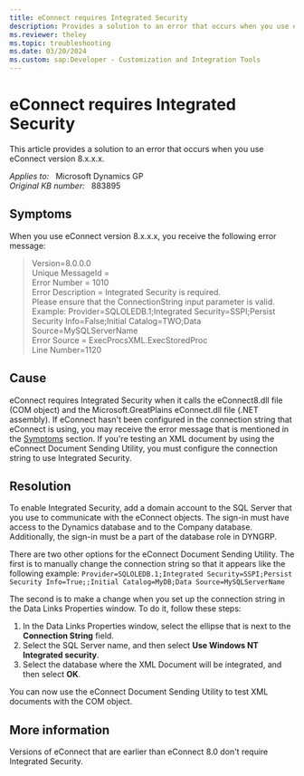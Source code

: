 ```yaml
---
title: eConnect requires Integrated Security
description: Provides a solution to an error that occurs when you use eConnect version 8.x.x.x.
ms.reviewer: theley
ms.topic: troubleshooting
ms.date: 03/20/2024
ms.custom: sap:Developer - Customization and Integration Tools
---
```

# eConnect requires Integrated Security

This article provides a solution to an error that occurs when you use eConnect version 8.x.x.x.

_Applies to:_ &nbsp; Microsoft Dynamics GP  
_Original KB number:_ &nbsp; 883895

## Symptoms

When you use eConnect version 8.x.x.x, you receive the following error message:

> Version=8.0.0.0  
Unique MessageId =  
Error Number = 1010  
Error Description = Integrated Security is required.  
Please ensure that the ConnectionString input parameter is valid.  
Example: Provider=SQLOLEDB.1;Integrated Security=SSPI;Persist  Security Info=False;Initial Catalog=TWO;Data  Source=MySQLServerName  
Error Source = ExecProcsXML.ExecStoredProc  
Line Number=1120

## Cause

eConnect requires Integrated Security when it calls the eConnect8.dll file (COM object) and the Microsoft.GreatPlains eConnect.dll file (.NET assembly). If eConnect hasn't been configured in the connection string that eConnect is using, you may receive the error message that is mentioned in the [Symptoms](#symptoms) section. If you're testing an XML document by using the eConnect Document Sending Utility, you must configure the connection string to use Integrated Security.

## Resolution

To enable Integrated Security, add a domain account to the SQL Server that you use to communicate with the eConnect objects. The sign-in must have access to the Dynamics database and to the Company database. Additionally, the sign-in must be a part of the database role in DYNGRP.

There are two other options for the eConnect Document Sending Utility. The first is to manually change the connection string so that it appears like the following example:
`Provider=SQLOLEDB.1;Integrated Security=SSPI;Persist Security Info=True;;Initial Catalog=MyDB;Data Source=MySQLServerName`

The second is to make a change when you set up the connection string in the Data Links Properties window. To do it, follow these steps:

1. In the Data Links Properties window, select the ellipse that is next to the **Connection String** field.
2. Select the SQL Server name, and then select **Use Windows NT Integrated security**.
3. Select the database where the XML Document will be integrated, and then select **OK**.

You can now use the eConnect Document Sending Utility to test XML documents with the COM object.

## More information

Versions of eConnect that are earlier than eConnect 8.0 don't require Integrated Security.
